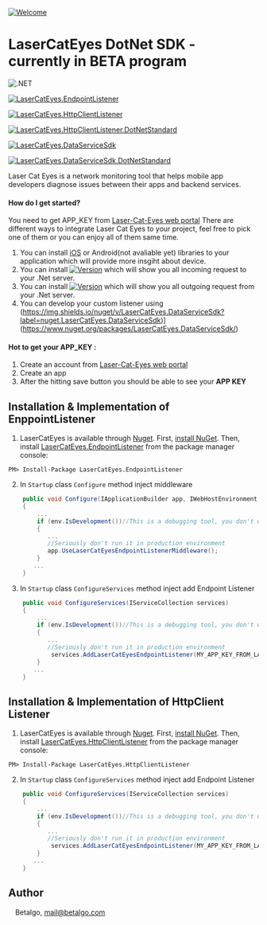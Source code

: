 
[![Welcome](https://repository-images.githubusercontent.com/305744454/59fff700-30f5-11eb-8a67-d706102bf31c)](https://repository-images.githubusercontent.com/305744454/59fff700-30f5-11eb-8a67-d706102bf31c)
# LaserCatEyes DotNet SDK - currently in BETA program
![.NET](https://github.com/betalgo/LCE-DotNet-SDK/workflows/.NET/badge.svg?branch=master)

[![LaserCatEyes.EndpointListener](https://img.shields.io/nuget/v/LaserCatEyes.EndpointListener?label=nuget.LaserCatEyes.EndpointListener)](https://www.nuget.org/packages/LaserCatEyes.EndpointListener/)

[![LaserCatEyes.HttpClientListener](https://img.shields.io/nuget/v/LaserCatEyes.HttpClientListener?label=nuget.LaserCatEyes.HttpClientListener)](https://www.nuget.org/packages/LaserCatEyes.HttpClientListener/)

[![LaserCatEyes.HttpClientListener.DotNetStandard](https://img.shields.io/nuget/v/LaserCatEyes.HttpClientListener.DotNetStandard?label=nuget.LaserCatEyes.HttpClientListener.DotNetStandard)](https://www.nuget.org/packages/LaserCatEyes.HttpClientListener.DotNetStandard/)

[![LaserCatEyes.DataServiceSdk](https://img.shields.io/nuget/v/LaserCatEyes.DataServiceSdk?label=nuget.LaserCatEyes.DataServiceSdk)](https://www.nuget.org/packages/LaserCatEyes.DataServiceSdk/)

[![LaserCatEyes.DataServiceSdk.DotNetStandard](https://img.shields.io/nuget/v/LaserCatEyes.DataServiceSdk.DotNetStandard?label=nuget.LaserCatEyes.DataServiceSdk.DotNetStandard)](https://www.nuget.org/packages/LaserCatEyes.DataServiceSdk.DotNetStandard/)


Laser Cat Eyes is a network monitoring tool that helps mobile app developers diagnose issues between their apps and backend services.

#### How do I get started?
You need to get APP_KEY from [Laser-Cat-Eyes web portal]
There are different ways to integrate Laser Cat Eyes to your project, feel free to pick one of them or you can enjoy all of them same time. 
1. You can install [iOS](https://github.com/betalgo/LCE-iOS-SDK) or Android(not avaliable yet) libraries to your application which will provide more insgiht about device. 
2. You can install [![Version](https://img.shields.io/nuget/v/LaserCatEyes.EndpointListener?label=nuget.LaserCatEyes.EndpointListener)](https://www.nuget.org/packages/LaserCatEyes.EndpointListener/) which will show you all incoming request to your .Net server.
3. You can install [![Version](https://img.shields.io/nuget/v/LaserCatEyes.HttpClientListener?label=nuget.LaserCatEyes.HttpClientListener)](https://www.nuget.org/packages/LaserCatEyes.HttpClientListener/) which will show you all outgoing request from your .Net server.
4. You can develop your custom listener using (https://img.shields.io/nuget/v/LaserCatEyes.DataServiceSdk?label=nuget.LaserCatEyes.DataServiceSdk)](https://www.nuget.org/packages/LaserCatEyes.DataServiceSdk/)

#### Hot to get your APP_KEY :
1. Create an account from [Laser-Cat-Eyes web portal]
2. Create an app
3. After the hitting save button you should be able to see your **APP KEY**

## Installation & Implementation of EnppointListener
1. LaserCatEyes is available through [Nuget](https://www.nuget.org/packages/LaserCatEyes.EndpointListener/). 
First, [install NuGet](http://docs.nuget.org/docs/start-here/installing-nuget). Then, install [LaserCatEyes.EndpointListener](https://www.nuget.org/packages/LaserCatEyes.EndpointListener/) from the package manager console:
```
PM> Install-Package LaserCatEyes.EndpointListener
```

2. In ``Startup`` class ``Configure`` method inject middleware
```csharp
    public void Configure(IApplicationBuilder app, IWebHostEnvironment env)
    {
        ...
        if (env.IsDevelopment())//This is a debugging tool, you don't want to it in prodcution right!?
        {
           ... 
           //Seriously don't run it in production environment 
           app.UseLaserCatEyesEndpointListenerMiddleware();           
        }
       ...
    }
```
3. In ``Startup`` class ``ConfigureServices`` method inject add Endpoint Listener

```csharp
    public void ConfigureServices(IServiceCollection services)
    {
        ...
        if (env.IsDevelopment())//This is a debugging tool, you don't want to it in prodcution right!?
        {
           ... 
           //Seriously don't run it in production environment 
            services.AddLaserCatEyesEndpointListener(MY_APP_KEY_FROM_LASER_CAT_EYES_PORTAL);           
        }
       ...
    }
```
## Installation & Implementation of HttpClient Listener
1. LaserCatEyes is available through [Nuget](https://www.nuget.org/packages/LaserCatEyes.HttpClientListener/). 
First, [install NuGet](http://docs.nuget.org/docs/start-here/installing-nuget). Then, install [LaserCatEyes.HttpClientListener](https://www.nuget.org/packages/LaserCatEyes.HttpClientListener/) from the package manager console:
```
PM> Install-Package LaserCatEyes.HttpClientListener
```

2. In ``Startup`` class ``ConfigureServices`` method inject add Endpoint Listener

```csharp
    public void ConfigureServices(IServiceCollection services)
    {
        ...
        if (env.IsDevelopment())//This is a debugging tool, you don't want to it in prodcution right!?
        {
           ... 
           //Seriously don't run it in production environment 
            services.AddLaserCatEyesEndpointListener(MY_APP_KEY_FROM_LASER_CAT_EYES_PORTAL);           
        }
       ...
    }
```


[Laser-Cat-Eyes web portal]: <https://portal.lasercateyes.com>


## Author

<img src="http://www.betalgo.com/img/logo-dark.png" width="10px"> Betalgo, mail@betalgo.com
